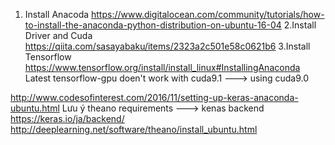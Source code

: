 1. Install Anacoda
  https://www.digitalocean.com/community/tutorials/how-to-install-the-anaconda-python-distribution-on-ubuntu-16-04
 2.Install Driver and Cuda
  https://qiita.com/sasayabaku/items/2323a2c501e58c0621b6
 3.Install Tensorflow
  https://www.tensorflow.org/install/install_linux#InstallingAnaconda
  Latest tensorflow-gpu doen't work with cuda9.1 ---> using cuda9.0
  
  http://www.codesofinterest.com/2016/11/setting-up-keras-anaconda-ubuntu.html
 Lưu ý theano requirements ---> kenas backend
 https://keras.io/ja/backend/
 http://deeplearning.net/software/theano/install_ubuntu.html
 
